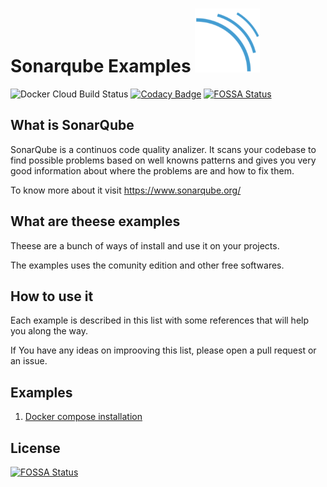 # Sonarqube Examples ![my image](https://github.com/edumco/sonarqube-examples/raw/master/logo.png)

![Docker Cloud Build Status](https://img.shields.io/docker/cloud/build/edumco/sonar-scanner)
[![Codacy Badge](https://api.codacy.com/project/badge/Grade/1ab8bf7c21dc4cfcae643f4d41b7cf13)](https://www.codacy.com/manual/edumco/sonarqube-examples?utm_source=github.com&utm_medium=referral&utm_content=edumco/sonarqube-examples&utm_campaign=Badge_Grade)
[![FOSSA Status](https://app.fossa.io/api/projects/git%2Bgithub.com%2Fedumco%2Fsonarqube-examples.svg?type=shield)](https://app.fossa.io/projects/git%2Bgithub.com%2Fedumco%2Fsonarqube-examples?ref=badge_shield)

## What is SonarQube

SonarQube is a continuos code quality analizer. It scans your codebase to find possible problems based on well knowns patterns and gives you very good information about where the problems are and how to fix them.

To know more about it visit <https://www.sonarqube.org/>

## What are theese examples

Theese are a bunch of ways of install and use it on your projects.

The examples uses the comunity edition and other free softwares.

## How to use it

Each example is described in this list with some references that will help you along the way.

If You have any ideas on improoving this list, please open a pull request or an issue.

## Examples

1. [Docker compose installation](https://github.com/edumco/sonarqube-examples/tree/master/compose)


## License
[![FOSSA Status](https://app.fossa.io/api/projects/git%2Bgithub.com%2Fedumco%2Fsonarqube-examples.svg?type=large)](https://app.fossa.io/projects/git%2Bgithub.com%2Fedumco%2Fsonarqube-examples?ref=badge_large)